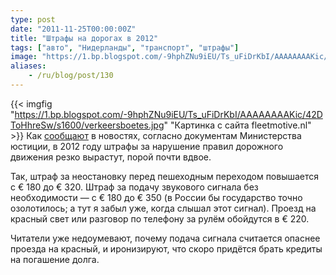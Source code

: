 ```yaml
---
type: post
date: "2011-11-25T00:00:00Z"
title: "Штрафы на дорогах в 2012"
tags: ["авто", "Нидерланды", "транспорт", "штрафы"]
image: "https://1.bp.blogspot.com/-9hphZNu9iEU/Ts_uFiDrKbI/AAAAAAAAKic/42DToHhreSw/s1600/verkeersboetes.jpg"
aliases:
    - /ru/blog/post/130
---
```


{{< imgfig "https://1.bp.blogspot.com/-9hphZNu9iEU/Ts_uFiDrKbI/AAAAAAAAKic/42DToHhreSw/s1600/verkeersboetes.jpg" "Картинка с сайта fleetmotive.nl" >}}
Как [сообщают](http://www.dutchnews.nl/news/archives/2011/11/traffic_fines_go_up_sharply_ne.php) в новостях, согласно документам Министерства юстиции, в 2012 году штрафы за нарушение правил дорожного движения резко вырастут, порой почти вдвое.

<!--more-->

Так, штраф за неостановку перед пешеходным переходом повышается с € 180 до € 320. Штраф за подачу звукового сигнала без необходимости — с € 180 до € 350 (в России бы государство точно озолотилось; а тут я забыл уже, когда слышал этот сигнал). Проезд на красный свет или разговор по телефону за рулём обойдутся в € 220.

Читатели уже недоумевают, почему подача сигнала считается опаснее проезда на красный, и иронизируют, что скоро придётся брать кредиты на погашение долга.

